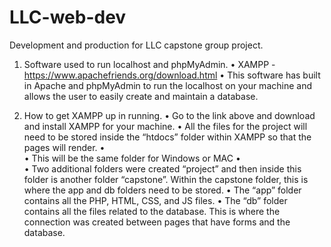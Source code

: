 # LLC-web-dev
Development and production for LLC capstone group project.

1.	Software used to run localhost and phpMyAdmin.
•	XAMPP - https://www.apachefriends.org/download.html
•	This software has built in Apache and phpMyAdmin to run the localhost on your machine and allows the user to easily create and maintain a database.

2.	How to get XAMPP up in running.
•	Go to the link above and download and install XAMPP for your machine.
•	All the files for the project will need to be stored inside the “htdocs” folder within XAMPP so that the pages will render.
•	 
•	This will be the same folder for Windows or MAC
•	 
•	Two additional folders were created “project” and then inside this folder is another folder “capstone”. Within the capstone folder, this is where the app and db folders need to be stored.
•	The “app” folder contains all the PHP, HTML, CSS, and JS files.
•	The “db” folder contains all the files related to the database. This is where the connection was created between pages that have forms and the database.
